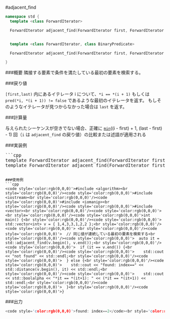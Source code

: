 #adjacent_find

```cpp
namespace std {
  template <class ForwardIterator>

  ForwardIterator adjacent_find(ForwardIterator first, ForwardIterator last);


  template <class ForwardIterator, class BinaryPredicate>

  ForwardIterator adjacent_find(ForwardIterator first, ForwardIterator last, BinaryPredicate pred);

}
```

###概要
隣接する要素で条件を満たしている最初の要素を検索する。

###戻り値

`[first,last)` 内にあるイテレータ i について、`*i == *(i + 1)` もしくは `pred(*i, *(i + 1)) != false` であるような最初のイテレータを返す。
もしそのようなイテレータが見つからなかった場合は `last` を返す。

###計算量

与えられたシーケンスが空きでない場合、正確に [`min`](/reference/algorithm/min.md)((i - first) + 1, (last - first) - 1) 回（`i` は `adjacent_find` の戻り値）の比較または述語が適用される

###実装例

<pre>```cpp
template <class ForwardIterator>ForwardIterator adjacent_find(ForwardIterator first, ForwardIterator last) {  if (first == last) return last;  ForwardIterator next = first;  ++next;  for ( ; next != last; ++next, ++first)    if (*first == *next)      return first;  return last;}
template <class ForwardIterator, class BinaryPredicate>ForwardIterator adjacent_find(ForwardIterator first, ForwardIterator last, BinaryPredicate pred) {  if (first == last) return last;  ForwardIterator next = first;  ++next;  for ( ; next != last; ++next, ++first)    if (pred(*first, *next))      return first;  return last;}
</pre>
```

###使用例
```cpp
<code style='color:rgb(0,0,0)'>#include <algorithm><br style='color:rgb(0,0,0)'/><code style='color:rgb(0,0,0)'>#include <iostream><br style='color:rgb(0,0,0)'/><code style='color:rgb(0,0,0)'>#include <iomanip><br style='color:rgb(0,0,0)'/><code style='color:rgb(0,0,0)'>#include <vector><br style='color:rgb(0,0,0)'/><code style='color:rgb(0,0,0)'> <br style='color:rgb(0,0,0)'/><code style='color:rgb(0,0,0)'>int main() {<br style='color:rgb(0,0,0)'/><code style='color:rgb(0,0,0)'>  std::vector<int> v = { 1,4,3,3,1,2,2 };<br style='color:rgb(0,0,0)'/><code style='color:rgb(0,0,0)'> <br style='color:rgb(0,0,0)'/><code style='color:rgb(0,0,0)'>  // 同じ値が連続している最初の要素を検索する<br style='color:rgb(0,0,0)'/><code style='color:rgb(0,0,0)'>  auto it = std::adjacent_find(v.begin(), v.end());<br style='color:rgb(0,0,0)'/><code style='color:rgb(0,0,0)'>  if (it == v.end()) {<br style='color:rgb(0,0,0)'/><code style='color:rgb(0,0,0)'>    std::cout << "not found" << std::endl;<br style='color:rgb(0,0,0)'/><code style='color:rgb(0,0,0)'>  } else {<br style='color:rgb(0,0,0)'/><code style='color:rgb(0,0,0)'>    std::cout << "found: index==" << std::distance(v.begin(), it) << std::endl;<br style='color:rgb(0,0,0)'/><code style='color:rgb(0,0,0)'>    std::cout << std::boolalpha << "*it == *(it+1): " << (*it == *(it+1)) << std::endl;<br style='color:rgb(0,0,0)'/><code style='color:rgb(0,0,0)'>  }<br style='color:rgb(0,0,0)'/><code style='color:rgb(0,0,0)'>}
```

###出力
```cpp
<code style='color:rgb(0,0,0)'>found: index==2</code><br style='color:rgb(0,0,0)'/><code style='color:rgb(0,0,0)'>*it == *(it+1): true</code><br style='color:rgb(0,0,0)'/>
